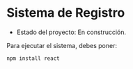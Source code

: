 <h1> Sistema de Registro</h1>

- Estado del proyecto: En construcción.

Para ejecutar el sistema, debes poner:

 ```npm install react```

